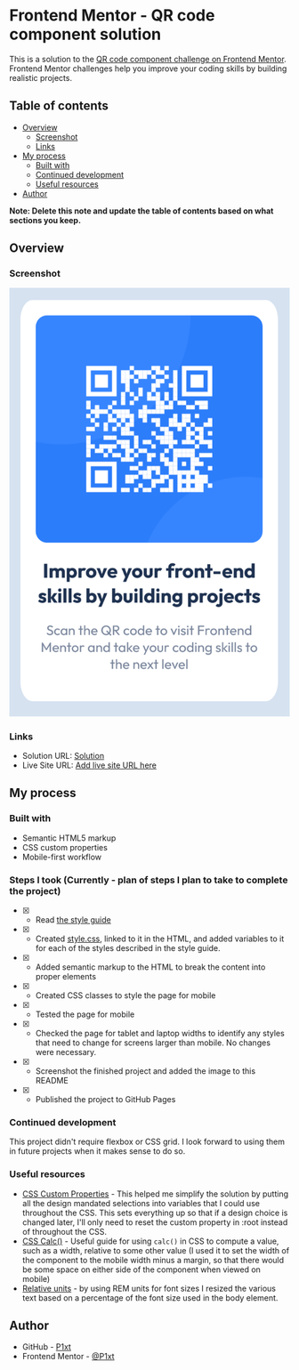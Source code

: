 # Frontend Mentor - QR code component solution

This is a solution to the [QR code component challenge on Frontend Mentor](https://www.frontendmentor.io/challenges/qr-code-component-iux_sIO_H). Frontend Mentor challenges help you improve your coding skills by building realistic projects. 

## Table of contents

- [Overview](#overview)
  - [Screenshot](#screenshot)
  - [Links](#links)
- [My process](#my-process)
  - [Built with](#built-with)
  - [Continued development](#continued-development)
  - [Useful resources](#useful-resources)
- [Author](#author)

**Note: Delete this note and update the table of contents based on what sections you keep.**

## Overview

### Screenshot

![](./screenshot.png)

### Links

- Solution URL: [Solution](https://github.com/P1xt/week3-frontend-speedrun-p1xt/tree/main/docs/qr-code-component)
- Live Site URL: [Add live site URL here](https://p1xt.github.io/week3-frontend-speedrun-p1xt/qr-code-component/index.html)

## My process

### Built with

- Semantic HTML5 markup
- CSS custom properties
- Mobile-first workflow

### Steps I took (Currently - plan of steps I plan to take to complete the project)
- [x] - Read [the style guide](./style-guide.md)
- [x] - Created [style.css](./style.css), linked to it in the HTML, and added variables to it for each of the styles described in the style guide.
- [x] - Added semantic markup to the HTML to break the content into proper elements
- [x] - Created CSS classes to style the page for mobile
- [x] - Tested the page for mobile
- [x] - Checked the page for tablet and laptop widths to identify any styles that need to change for screens larger than mobile. No changes were necessary.
- [x] - Screenshot the finished project and added the image to this README
- [x] - Published the project to GitHub Pages

### Continued development

This project didn't require flexbox or CSS grid. I look forward to using them in future projects when it makes sense to do so.

### Useful resources

- [CSS Custom Properties](https://developer.mozilla.org/en-US/docs/Web/CSS/Using_CSS_custom_properties ) - This helped me simplify the solution by putting all the design mandated selections into variables that I could use throughout the CSS. This sets everything up so that if a design choice is changed later, I'll only need to reset the custom property in :root instead of throughout the CSS.
- [CSS Calc()](https://css-tricks.com/a-complete-guide-to-calc-in-css/) - Useful guide for using `calc()` in CSS to compute a value, such as a width, relative to some other value (I used it to set the width of the component to the mobile width minus a margin, so that there would be some space on either side of the component when viewed on mobile)
- [Relative units](https://snook.ca/archives/html_and_css/font-size-with-rem) - by using REM units for font sizes I resized the various text based on a percentage of the font size used in the body element.



## Author

- GitHub - [P1xt](https://github.com/P1xt)
- Frontend Mentor - [@P1xt](https://www.frontendmentor.io/profile/P1xt)



